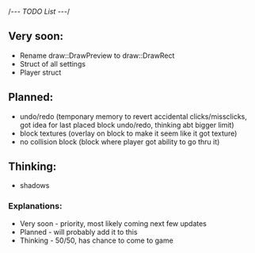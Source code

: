 /*--- TODO List ---*/
## Very soon:
- Rename draw::DrawPreview to draw::DrawRect
- Struct of all settings
- Player struct

## Planned:
- undo/redo
(temponary memory to revert accidental clicks/missclicks, got idea for last placed block undo/redo, thinking abt bigger limit)
- block textures
(overlay on block to make it seem like it got texture)
- no collision block
(block where player got ability to go thru it)

## Thinking:
-  shadows

### Explanations:
- Very soon - priority, most likely coming next few updates
- Planned   - will probably add it to this
- Thinking  - 50/50, has chance to come to game
